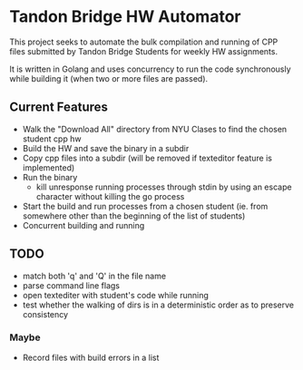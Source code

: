 # Tandon Bridge HW Automator

This project seeks to automate the bulk compilation and running of CPP files submitted by Tandon Bridge Students for weekly HW assignments.

It is written in Golang and uses concurrency to run the code synchronously while building it (when two or more files are passed).

## Current Features

* Walk the "Download All" directory from NYU Clases to find the chosen student cpp hw
* Build the HW and save the binary in a subdir
* Copy cpp files into a subdir (will be removed if texteditor feature is implemented)
* Run the binary
  * kill unresponse running processes through stdin by using an escape character without killing the go process
* Start the build and run processes from a chosen student (ie. from somewhere other than the beginning of the list of students)
* Concurrent building and running

## TODO

* match both 'q' and 'Q' in the file name
* parse command line flags
* open textediter with student's code while running
* test whether the walking of dirs is in a deterministic order as to preserve consistency

### Maybe

* Record files with build errors in a list